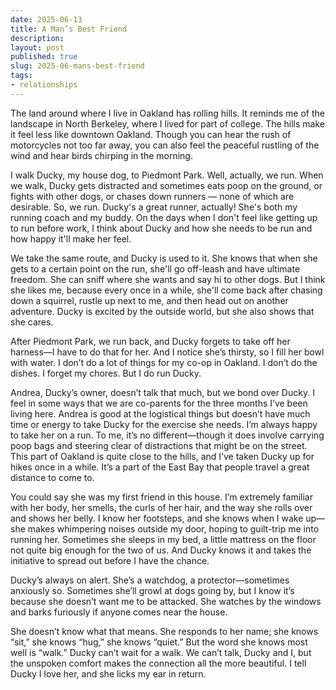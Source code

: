 ```yaml
---
date: 2025-06-13
title: A Man’s Best Friend
description:
layout: post
published: true
slug: 2025-06-mans-best-friend
tags:
- relationships
---
```

The land around where I live in Oakland has rolling hills. It reminds me of the landscape in North Berkeley, where I lived for part of college. The hills make it feel less like downtown Oakland. Though you can hear the rush of motorcycles not too far away, you can also feel the peaceful rustling of the wind and hear birds chirping in the morning.

I walk Ducky, my house dog, to Piedmont Park. Well, actually, we run. When we walk, Ducky gets distracted and sometimes eats poop on the ground, or fights with other dogs, or chases down runners — none of which are desirable. So, we run. Ducky's a great runner, actually! She's both my running coach and my buddy. On the days when I don't feel like getting up to run before work, I think about Ducky and how she needs to be run and how happy it'll make her feel.

We take the same route, and Ducky is used to it. She knows that when she gets to a certain point on the run, she'll go off-leash and have ultimate freedom. She can sniff where she wants and say hi to other dogs. But I think she likes me, because every once in a while, she'll come back after chasing down a squirrel, rustle up next to me, and then head out on another adventure. Ducky is excited by the outside world, but she also shows that she cares.

After Piedmont Park, we run back, and Ducky forgets to take off her harness—I have to do that for her. And I notice she’s thirsty, so I fill her bowl with water. I don’t do a lot of things for my co-op in Oakland. I don’t do the dishes. I forget my chores. But I do run Ducky.

Andrea, Ducky’s owner, doesn’t talk that much, but we bond over Ducky. I feel in some ways that we are co-parents for the three months I’ve been living here. Andrea is good at the logistical things but doesn’t have much time or energy to take Ducky for the exercise she needs. I’m always happy to take her on a run. To me, it’s no different—though it does involve carrying poop bags and steering clear of distractions that might be on the street. This part of Oakland is quite close to the hills, and I’ve taken Ducky up for hikes once in a while. It’s a part of the East Bay that people travel a great distance to come to.

You could say she was my first friend in this house. I’m extremely familiar with her body, her smells, the curls of her hair, and the way she rolls over and shows her belly. I know her footsteps, and she knows when I wake up—she makes whimpering noises outside my door, hoping to guilt-trip me into running her. Sometimes she sleeps in my bed, a little mattress on the floor not quite big enough for the two of us. And Ducky knows it and takes the initiative to spread out before I have the chance.

Ducky’s always on alert. She’s a watchdog, a protector—sometimes anxiously so. Sometimes she’ll growl at dogs going by, but I know it’s because she doesn’t want me to be attacked. She watches by the windows and barks furiously if anyone comes near the house.

She doesn’t know what that means. She responds to her name; she knows “sit,” she knows “hug,” she knows “quiet.” But the word she knows most well is “walk.” Ducky can’t wait for a walk. We can’t talk, Ducky and I, but the unspoken comfort makes the connection all the more beautiful. I tell Ducky I love her, and she licks my ear in return.
